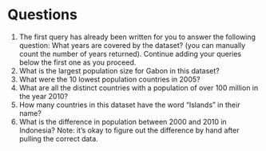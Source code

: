 
# Questions

1. The first query has already been written for you to answer the following question: What years are covered by the dataset? (you can manually count the number of years returned). Continue adding your queries below the first one as you proceed.
2. What is the largest population size for Gabon in this dataset?
3. What were the 10 lowest population countries in 2005?
4. What are all the distinct countries with a population of over 100 million in the year 2010?
5. How many countries in this dataset have the word “Islands” in their name?
6. What is the difference in population between 2000 and 2010 in Indonesia? Note: it’s okay to figure out the difference by hand after pulling the correct data.
